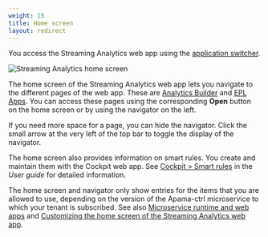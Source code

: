 ```yaml
---
weight: 15
title: Home screen
layout: redirect
---
```


You access the Streaming Analytics web app using the [application switcher](/users-guide/getting-started/#app-switcher).

![Streaming Analytics home screen](/images/apama/streaming-analytics-home-screen.png)

The home screen of the Streaming Analytics web app lets you navigate to the different pages of the web app. 
These are [Analytics Builder](#analytics-builder) and [EPL Apps](#apama-epl-apps). 
You can access these pages using the corresponding **Open** button on the home screen or by using the navigator on the left.

If you need more space for a page, you can hide the navigator. Click the small arrow at the very left of the top bar to toggle the display of the navigator.

The home screen also provides information on smart rules. You create and maintain them with the Cockpit web app.
See [Cockpit > Smart rules](/users-guide/cockpit/#smart-rules) in the *User guide* for detailed information.

The home screen and navigator only show entries for the items that you are allowed to use, 
depending on the version of the Apama-ctrl microservice to which your tenant is subscribed. 
See also [Microservice runtime and web apps](#microservice-and-applications) and 
[Customizing the home screen of the Streaming Analytics web app](/apama/advanced/#customize-home-screen).



